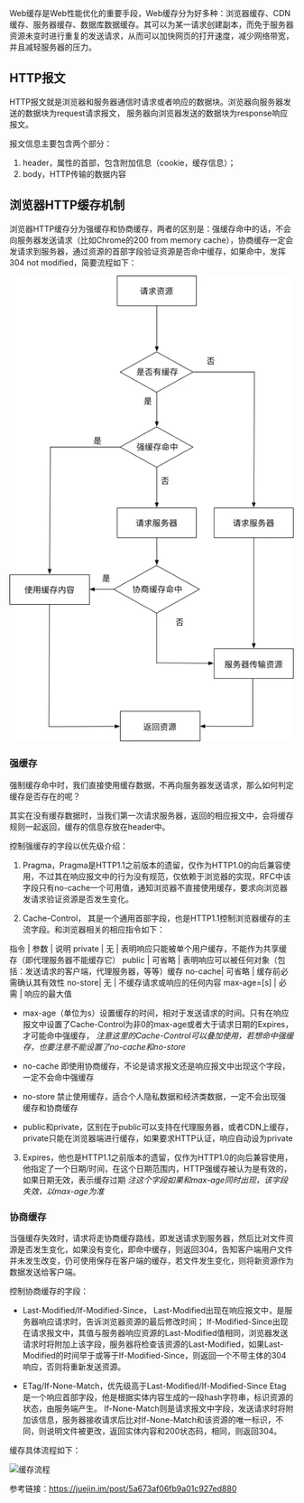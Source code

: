 Web缓存是Web性能优化的重要手段，Web缓存分为好多种：浏览器缓存、CDN缓存、服务器缓存、数据库数据缓存。其可以为某一请求创建副本，而免于服务器资源未变时进行重复的发送请求，从而可以加快网页的打开速度，减少网络带宽，并且减轻服务器的压力。

## HTTP报文

HTTP报文就是浏览器和服务器通信时请求或者响应的数据块。浏览器向服务器发送的数据块为request请求报文， 服务器向浏览器发送的数据块为response响应报文。

报文信息主要包含两个部分：
1. header，属性的首部，包含附加信息（cookie，缓存信息）；
2. body，HTTP传输的数据内容

## 浏览器HTTP缓存机制

浏览器HTTP缓存分为强缓存和协商缓存，两者的区别是：强缓存命中的话，不会向服务器发送请求（比如Chrome的200 from memory cache），协商缓存一定会发请求到服务器，通过资源的首部字段验证资源是否命中缓存，如果命中，发挥304 not modified，简要流程如下：

![缓存流程](../images/cache.jpg)

### 强缓存

强制缓存命中时，我们直接使用缓存数据，不再向服务器发送请求，那么如何判定缓存是否存在的呢？

其实在没有缓存数据时，当我们第一次请求服务器，返回的相应报文中，会将缓存规则一起返回，缓存的信息存放在header中。

控制强缓存的字段以优先级介绍：

1. Pragma，Pragma是HTTP1.1之前版本的遗留，仅作为HTTP1.0的向后兼容使用，不过其在响应报文中的行为没有规范，仅依赖于浏览器的实现，RFC中该字段只有no-cache一个可用值，通知浏览器不直接使用缓存，要求向浏览器发请求验证资源是否发生变化。

2. Cache-Control， 其是一个通用首部字段，也是HTTP1.1控制浏览器缓存的主流字段。和浏览器相关的相应指令如下：

指令    |   参数    |   说明
private |   无      |  表明响应只能被单个用户缓存，不能作为共享缓存（即代理服务器不能缓存它）
public  |   可省略  |  表明响应可以被任何对象（包括：发送请求的客户端，代理服务器，等等）缓存
no-cache|   可省略  |  缓存前必需确认其有效性
no-store|   无      |  不缓存请求或响应的任何内容
max-age=[s] | 必需  |  响应的最大值

* max-age（单位为s）设置缓存的时间，相对于发送请求的时间。只有在响应报文中设置了Cache-Control为非0的max-age或者大于请求日期的Expires，才可能命中强缓存，
*注意这里的Cache-Control可以叠加使用，若想命中强缓存，也要注意不能设置了no-cache和no-store*

* no-cache 即使用协商缓存，不论是请求报文还是响应报文中出现这个字段，一定不会命中强缓存

* no-store 禁止使用缓存，适合个人隐私数据和经济类数据，一定不会出现强缓存和协商缓存

* public和private，区别在于public可以支持在代理服务器，或者CDN上缓存，private只能在浏览器端进行缓存，如果要求HTTP认证，响应自动设为private

3. Expires，他也是HTTP1.1之前版本的遗留，仅作为HTTP1.0的向后兼容使用，他指定了一个日期/时间，在这个日期范围内，HTTP强缓存被认为是有效的，如果日期无效，表示缓存过期
*注这个字段如果和max-age同时出现，该字段失效，以max-age为准*

### 协商缓存

当强缓存失效时，请求将走协商缓存路线，即发送请求到服务器，然后比对文件资源是否发生变化，如果没有变化，即命中缓存，则返回304，告知客户端用户文件并未发生改变，仍可使用保存在客户端的缓存，若文件发生变化，则将新资源作为数据发送给客户端。

控制协商缓存的字段：

* Last-Modified/If-Modified-Since， 
Last-Modified出现在响应报文中，是服务器响应请求时，告诉浏览器资源的最后修改时间；
If-Modified-Since出现在请求报文中，其值与服务器响应资源的Last-Modified值相同，浏览器发送请求时将附加上该字段，服务器将检查该资源的Last-Modified，如果Last-Modified的时间早于或等于If-Modified-Since，则返回一个不带主体的304响应，否则将重新发送资源。

* ETag/If-None-Match，优先级高于Last-Modified/If-Modified-Since
Etag是一个响应首部字段，他是根据实体内容生成的一段hash字符串，标识资源的状态，由服务端产生。
If-None-Match则是请求报文中字段，发送请求时将附加该信息，服务器接收请求后比对If-None-Match和该资源的唯一标识，不同，则说明文件被更改，返回实体内容和200状态码，相同，则返回304。

缓存具体流程如下：

![缓存流程](../iamges/cache_.jpg)

参考链接：https://juejin.im/post/5a673af06fb9a01c927ed880